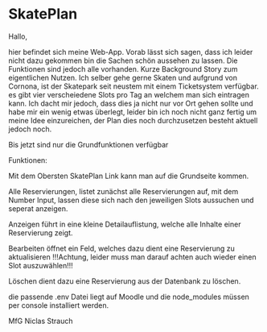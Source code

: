 # SkatePlan
Hallo, 

hier befindet sich meine Web-App. Vorab lässt sich sagen, dass ich leider nicht dazu gekommen bin die Sachen schön aussehen zu lassen. Die Funktionen sind jedoch alle vorhanden.
Kurze Background Story zum eigentlichen Nutzen. Ich selber gehe gerne Skaten und aufgrund von Cornona, ist der Skatepark seit neustem mit einem Ticketsystem verfügbar.
es gibt vier verscheiedene Slots pro Tag an welchem man sich eintragen kann. Ich dacht mir jedoch, dass dies ja nicht nur vor Ort gehen sollte und habe mir ein wenig etwas überlegt,
leider bin ich noch nicht ganz fertig um meine Idee einzureichen, der Plan dies noch durchzusetzen besteht aktuell jedoch noch. 

Bis jetzt sind nur die Grundfunktionen verfügbar

Funktionen:

Mit dem Obersten SkatePlan Link kann man auf die Grundseite kommen.

Alle Reservierungen, listet zunächst alle Reservierungen auf, mit dem Number Input, lassen diese sich nach den jeweiligen Slots aussuchen und seperat anzeigen.

Anzeigen führt in eine kleine Detailauflistung, welche alle Inhalte einer Reservierung zeigt.

Bearbeiten öffnet ein Feld, welches dazu dient eine Reservierung zu aktualisieren !!!Achtung, leider muss man darauf achten auch wieder einen Slot auszuwählen!!!

Löschen dient dazu eine Reservierung aus der Datenbank zu löschen.

die passende .env Datei liegt auf Moodle und die node_modules müssen per console installiert werden. 

MfG Niclas Strauch
